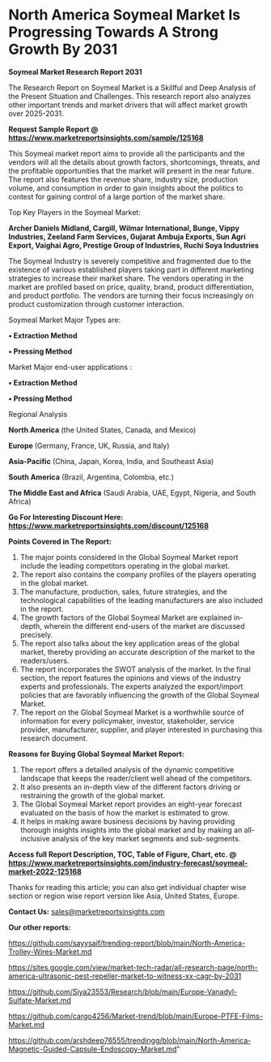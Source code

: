 # North America Soymeal Market Is Progressing Towards A Strong Growth By 2031

<strong>Soymeal Market Research Report 2031</strong>

The Research Report on Soymeal Market is a Skillful and Deep Analysis of the Present Situation and Challenges. This research report also analyzes other important trends and market drivers that will affect market growth over 2025-2031.

<strong>Request Sample Report @ <a href=https://www.marketreportsinsights.com/sample/125168>https://www.marketreportsinsights.com/sample/125168</a></strong>

This Soymeal market report aims to provide all the participants and the vendors will all the details about growth factors, shortcomings, threats, and the profitable opportunities that the market will present in the near future. The report also features the revenue share, industry size, production volume, and consumption in order to gain insights about the politics to contest for gaining control of a large portion of the market share.

Top Key Players in the Soymeal Market:

<strong>Archer Daniels Midland, Cargill, Wilmar International, Bunge, Vippy Industries, Zeeland Farm Services, Gujarat Ambuja Exports, Sun Agri Export, Vaighai Agro, Prestige Group of Industries, Ruchi Soya Industries</strong>

The Soymeal Industry is severely competitive and fragmented due to the existence of various established players taking part in different marketing strategies to increase their market share. The vendors operating in the market are profiled based on price, quality, brand, product differentiation, and product portfolio. The vendors are turning their focus increasingly on product customization through customer interaction.

Soymeal Market Major Types are:

<strong>• Extraction Method

• Pressing Method</strong>

Market Major end-user applications :

<strong>• Extraction Method

• Pressing Method</strong>

Regional Analysis

</u><strong><b>North America</b></strong> (the United States, Canada, and Mexico)

<strong><b>Europe </b></strong>(Germany, France, UK, Russia, and Italy)

<strong><b>Asia-Pacific</b></strong> (China, Japan, Korea, India, and Southeast Asia)

<strong><b>South America</b></strong> (Brazil, Argentina, Colombia, etc.)

<strong><b>The Middle East and Africa</b></strong> (Saudi Arabia, UAE, Egypt, Nigeria, and South Africa)

<strong>Go For Interesting Discount Here: <a href=https://www.marketreportsinsights.com/discount/125168>https://www.marketreportsinsights.com/discount/125168</a></strong>

<strong>Points Covered in The Report:</strong>
<ol>
  <li>The major points considered in the Global Soymeal Market report include the leading competitors operating in the global market.</li>
  <li>The report also contains the company profiles of the players operating in the global market.</li>
  <li>The manufacture, production, sales, future strategies, and the technological capabilities of the leading manufacturers are also included in the report.</li>
  <li>The growth factors of the Global Soymeal Market are explained in-depth, wherein the different end-users of the market are discussed precisely.</li>
  <li>The report also talks about the key application areas of the global market, thereby providing an accurate description of the market to the readers/users.</li>
  <li>The report incorporates the SWOT analysis of the market. In the final section, the report features the opinions and views of the industry experts and professionals. The experts analyzed the export/import policies that are favorably influencing the growth of the Global Soymeal Market.</li>
  <li>The report on the Global Soymeal Market is a worthwhile source of information for every policymaker, investor, stakeholder, service provider, manufacturer, supplier, and player interested in purchasing this research document.</li>
</ol>
<strong>Reasons for Buying Global Soymeal Market Report:</strong>

<ol>
  <li>The report offers a detailed analysis of the dynamic competitive landscape that keeps the reader/client well ahead of the competitors.</li>
  <li>It also presents an in-depth view of the different factors driving or restraining the growth of the global market.</li>
  <li>The Global Soymeal Market report provides an eight-year forecast evaluated on the basis of how the market is estimated to grow.</li>
  <li>It helps in making aware business decisions by having providing thorough insights insights into the global market and by making an all-inclusive analysis of the key market segments and sub-segments.</li>
</ol>
<strong>Access full Report Description, TOC, Table of Figure, Chart, etc. @ <a href=https://www.marketreportsinsights.com/industry-forecast/soymeal-market-2022-125168>https://www.marketreportsinsights.com/industry-forecast/soymeal-market-2022-125168</a></strong>


Thanks for reading this article; you can also get individual chapter wise section or region wise report version like Asia, United States, Europe.

<strong>Contact Us:</strong>
sales@marketreportsinsights.com

<strong>Our other reports:</strong>

<a href=https://github.com/sayysaif/trending-report/blob/main/North-America-Trolley-Wires-Market.md>https://github.com/sayysaif/trending-report/blob/main/North-America-Trolley-Wires-Market.md</a>

<a href=https://sites.google.com/view/market-tech-radar/all-research-page/north-america-ultrasonic-pest-repeller-market-to-witness-xx-cagr-by-2031>https://sites.google.com/view/market-tech-radar/all-research-page/north-america-ultrasonic-pest-repeller-market-to-witness-xx-cagr-by-2031</a>

<a href=https://github.com/Siya23553/Research/blob/main/Europe-Vanadyl-Sulfate-Market.md>https://github.com/Siya23553/Research/blob/main/Europe-Vanadyl-Sulfate-Market.md</a>

<a href=https://github.com/cargo4256/Market-trend/blob/main/Europe-PTFE-Films-Market.md>https://github.com/cargo4256/Market-trend/blob/main/Europe-PTFE-Films-Market.md</a>

<a href=https://github.com/arshdeep76555/trendingg/blob/main/North-America-Magnetic-Guided-Capsule-Endoscopy-Market.md>https://github.com/arshdeep76555/trendingg/blob/main/North-America-Magnetic-Guided-Capsule-Endoscopy-Market.md</a>"
